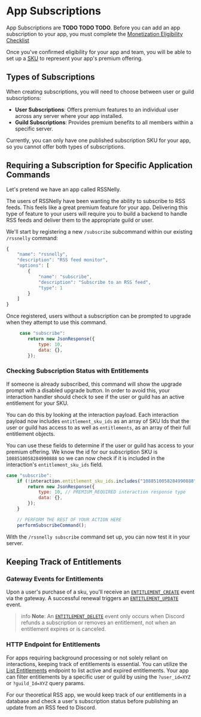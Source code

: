 # App Subscriptions

App Subscriptions are **TODO TODO TODO**. Before you can add an app subscription to your app, you must complete the [Monetization Eligibility Checklist](#DOCS_PREMIUM_APPS_OVERVIEW/eligibility-checklist)

Once you've confirmed eligibility for your app and team, you will be able to set up a [SKU](#DOCS_PREMIUM_APPS_SKUS) to represent your app's premium offering.

## Types of Subscriptions

When creating subscriptions, you will need to choose between user or guild subscriptions:

-   **User Subscriptions**: Offers premium features to an individual user across any server where your app installed.
-   **Guild Subscriptions**: Provides premium benefits to all members within a specific server.

Currently, you can only have one published subscription SKU for your app, so you cannot offer both types of subscriptions.

## Requiring a Subscription for Specific Application Commands

Let's pretend we have an app called RSSNelly.

The users of RSSNelly have been wanting the ability to subscribe to RSS feeds. This feels like a great premium feature for your app. Delivering this type of feature to your users will require you to build a backend to handle RSS feeds and deliver them to the appropriate guild or user.

We'll start by registering a new `/subscribe` subcommand within our existing `/rssnelly` command:

```javascript
{
    "name": "rssnelly",
    "description": "RSS feed monitor",
    "options": [
        {
            "name": "subscribe",
            "description": "Subscribe to an RSS feed",
            "type": 1
        }
    ]
}
```

Once registered, users without a subscription can be prompted to upgrade when they attempt to use this command.

```javascript
     case "subscribe":
        return new JsonResponse({
            type: 10,
            data: {},
        });
```

### Checking Subscription Status with Entitlements

If someone is already subscribed, this command will show the upgrade prompt with a disabled upgrade button. In order to avoid this, your interaction handler should check to see if the user or guild has an active entitlement for your SKU.

You can do this by looking at the interaction payload. Each interaction payload now includes `entitlement_sku_ids` as an array of SKU Ids that the user or guild has access to as well as `entitlements`, as an array of their full entitlement objects.

You can use these fields to determine if the user or guild has access to your premium offering.
We know the id for our subscription SKU is `1088510058284990888` so we can now check if it is included in the interaction's `entitlement_sku_ids` field.

```javascript
case "subscribe":
    if (!interaction.entitlement_sku_ids.includes("1088510058284990888")) {
        return new JsonResponse({
            type: 10, // PREMIUM_REQUIRED interaction response type
            data: {},
        });
    }

    // PERFORM THE REST OF YOUR ACTION HERE
    performSubscribeCommand();
```

With the `/rssnelly subscribe` command set up, you can now test it in your server.

## Keeping Track of Entitlements

### Gateway Events for Entitlements

Upon a user's purchase of a sku, you'll receive an [`ENTITLEMENT_CREATE`](#DOCS_PREMIUM_APPS_ENTITLEMENTS/new-entitlement) event via the gateway. A successful renewal triggers an [`ENTITLEMENT_UPDATE`](#DOCS_PREMIUM_APPS_ENTITLEMENTS/updated-entitlement) event.

> info
> **Note**: An [`ENTITLEMENT_DELETE`](#DOCS_PREMIUM_APPS_ENTITLEMENTS/deleted-entitlement) event only occurs when Discord refunds a subscription or removes an entitlement, not when an entitlement expires or is canceled.

### HTTP Endpoint for Entitlements

For apps requiring background processing or not solely reliant on interactions, keeping track of entitlements is essential. You can utilize the [List Entitlements](#DOCS_PREMIUM_APPS_ENTITLEMENTS/list-entitlements) endpoint to list active and expired entitlements. Your app can filter entitlements by a specific user or guild by using the `?user_id=XYZ` or `?guild_Id=XYZ` query params.

For our theoretical RSS app, we would keep track of our entitlements in a database and check a user's subscription status before publishing an update from an RSS feed to Discord.
